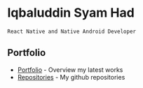 # Iqbaluddin Syam Had

```
React Native and Native Android Developer
```

## Portfolio

* [Portfolio](https://iqbalsyamhad.github.io/) - Overview my latest works
* [Repositories](https://github.com/iqbalsyamhad?tab=repositories) - My github repositories